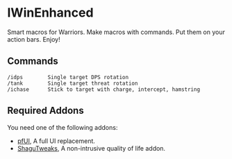 # IWinEnhanced

Smart macros for Warriors.
Make macros with commands. Put them on your action bars. Enjoy!


## Commands
    /idps        Single target DPS rotation
    /tank        Single target threat rotation
    /ichase      Stick to target with charge, intercept, hamstring

## Required Addons
You need one of the following addons:
* [pfUI](https://shagu.org/pfUI/), A full UI replacement.
* [ShaguTweaks](https://shagu.org/ShaguTweaks/), A non-intrusive quality of life addon.
